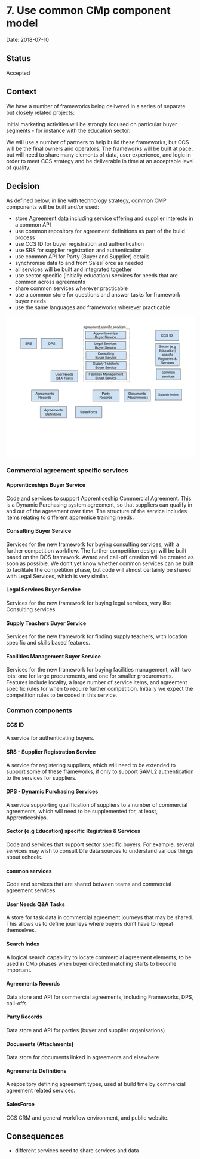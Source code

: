 # 7. Use common CMp component model

Date: 2018-07-10

## Status

Accepted

## Context

We have a number of frameworks being delivered in a series of separate but closely related projects:

Initial marketing activities will be strongly focused on particular buyer segments - for instance with the education sector.

We will use a number of partners to help build these frameworks, but CCS will be the final owners and operators. The frameworks will be built at pace, but will need to share many elements of data, user experience, and logic in order to meet CCS strategy and be deliverable in time at an acceptable level of quality.

## Decision

As defined below, in line with technology strategy, common CMP components will be built and/or used:

- store Agreement data including service offering and supplier interests in a common API
- use common repository for agreement definitions as part of the build process
- use CCS ID for buyer registration and authentication
- use SRS for supplier registration and authentication
- use common API for Party (Buyer and Supplier) details
- synchronise data to and from SalesForce as needed
- all services will be built and integrated together
- use sector specific (initially education) services for needs that are common across agreements
- share common services wherever practicable
- use a common store for questions and answer tasks for framework buyer needs 
- use the same languages and frameworks wherever practicable

![Overall architecture](../images/CMP%20applications%20high%20level%20architecture.jpg)


### Commercial agreement specific services
#### Apprenticeships Buyer Service
Code and services to support Apprenticeship Commercial Agreement. This is a Dynamic Purchasing system agreement, so that suppliers can qualify in and out of the agreement over time. The structure of the service includes items relating to different apprentice training needs. 
#### Consulting Buyer Service
Services for the new framework for buying consulting services, with a further competition workflow. The further competition design will be built based on the DOS framework. Award and call-off creation will be created as soon as possible. We don’t yet know whether common services can be built to facilitate the competition phase, but code will almost certainly be shared with Legal Services, which is very similar.
#### Legal Services Buyer Service
Services for the new framework for buying legal services, very like Consulting services.
#### Supply Teachers Buyer Service
Services for the new framework for finding supply teachers, with location specific and skills based features.
#### Facilities Management Buyer Service
Services for the new framework for buying facilities management, with two lots: one for large procurements, and one for smaller procurements. Features include locality, a large number of service items, and agreement specific rules for when to require further competition. Initially we expect the competition rules to be coded in this service. 

### Common components
#### CCS ID
A service for authenticating buyers.
#### SRS - Supplier Registration Service
A service for registering suppliers, which will need to be extended to support some of these frameworks, if only to support SAML2 authentication to the services for suppliers. 
#### DPS - Dynamic Purchasing Services
A service supporting qualification of suppliers to a number of commercial agreements, which will need to be supplemented for, at least, Apprenticeships. 
#### Sector (e.g Education) specific Registries & Services
Code and services that support sector specific buyers. For example, several services may wish to consult Dfe data sources to understand various things about schools. 
#### common services
Code and services that are shared between teams and commercial agreement services
#### User Needs Q&A Tasks
A store for task data in commercial agreement journeys that may be shared. This allows us to define journeys where buyers don’t have to repeat themselves.
#### Search Index
A logical search capability to locate commercial agreement elements, to be used in CMp phases when buyer directed matching starts to become important. 
#### Agreements Records
Data store and API for commercial agreements, including Frameworks, DPS, call-offs
#### Party Records
Data store and API for parties (buyer and supplier organisations)
#### Documents (Attachments)
Data store for documents linked in agreements and elsewhere
#### Agreements Definitions 
A repository defining agreement types, used at build time by commercial agreement related services.
#### SalesForce
CCS CRM and general workflow environment, and public website.

## Consequences

- different services need to share services and data
